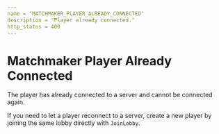 ```yaml
---
name = "MATCHMAKER_PLAYER_ALREADY_CONNECTED"
description = "Player already connected."
http_status = 400
---
```


# Matchmaker Player Already Connected

The player has already connected to a server and cannot be connected again.

If you need to let a player reconnect to a server, create a new player by joining the same lobby directly with
`JoinLobby`.
